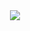 
<div id="header" align="center">
  <img src="https://user-images.githubusercontent.com/114376422/206956010-616bf08d-7d2b-4a33-b2cd-8611ec3c1f37.png"/>
</div>
